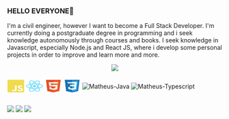 ###

<div>
<h3>HELLO EVERYONE👋</h3>
 <p>I'm a civil engineer, however I want to become a Full Stack Developer. I'm currently doing a postgraduate degree in programming and i seek knowledge autonomously through courses and books. I seek knowledge in Javascript, especially Node.js and React JS, where i develop some personal projects in order to improve and learn more and more.</p>
</div>

<div align="center">
 <img height="140em" src="https://github-readme-stats.vercel.app/api/top-langs/?username=mattmascarenhas&layout=compact&langs_count=7&theme=dracula"/>
</div>


<div style="display: inline_block"><br>
  <img align="center" alt="Matheus-Js" height="30" width="40" src="https://raw.githubusercontent.com/devicons/devicon/master/icons/javascript/javascript-plain.svg">
  <img align="center" alt="Matheus-React" height="30" width="40" src="https://raw.githubusercontent.com/devicons/devicon/master/icons/react/react-original.svg">
  <img align="center" alt="Matheus-HTML" height="30" width="40" src="https://raw.githubusercontent.com/devicons/devicon/master/icons/html5/html5-original.svg">
  <img align="center" alt="Matheus-CSS" height="30" width="40" src="https://raw.githubusercontent.com/devicons/devicon/master/icons/css3/css3-original.svg">
 <img align="center" alt="Matheus-Java" height="30" width="40" src="https://www.svgrepo.com/show/184143/java.svg">
  <img align="center" alt="Matheus-Typescript" height="30" width="40" src="https://www.tutorialsteacher.com/Content/images/home/typescript.svg">


 
</div>
  
  ##
 
<div> 
  <a href="https://instagram.com/mattmascarenhas" target="_blank"><img src="https://img.shields.io/badge/-Instagram-%23E4405F?style=for-the-badge&logo=instagram&logoColor=white" target="_blank"></a>
  <a href = "mailto:mattmascarenhas7@gmail.com"><img src="https://img.shields.io/badge/-Gmail-%23333?style=for-the-badge&logo=gmail&logoColor=white" target="_blank"></a>
  <a href="https://www.linkedin.com/in/mattmascarenhas" target="_blank"><img src="https://img.shields.io/badge/-LinkedIn-%230077B5?style=for-the-badge&logo=linkedin&logoColor=white" target="_blank"></a> 
 
</div>

<!--
**mattmascarenhas/mattmascarenhas** is a ✨ _special_ ✨ repository because its `README.md` (this file) appears on your GitHub profile.

Here are some ideas to get you started:

- 🔭 I’m currently working on ...
- 🌱 I’m currently learning ...
- 👯 I’m looking to collaborate on ...
- 🤔 I’m looking for help with ...
- 💬 Ask me about ...
- 📫 How to reach me: ...
- 😄 Pronouns: ...
- ⚡ Fun fact: ...
-->
